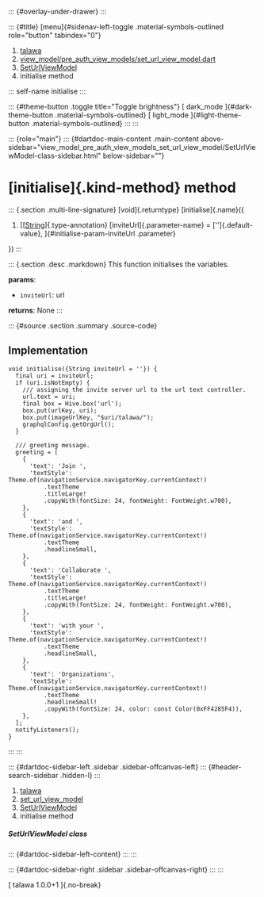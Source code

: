 ::: {#overlay-under-drawer}
:::

::: {#title}
[menu]{#sidenav-left-toggle .material-symbols-outlined role="button"
tabindex="0"}

1.  [talawa](../../index.html)
2.  [view_model/pre_auth_view_models/set_url_view_model.dart](../../view_model_pre_auth_view_models_set_url_view_model/)
3.  [SetUrlViewModel](../../view_model_pre_auth_view_models_set_url_view_model/SetUrlViewModel-class.html)
4.  initialise method

::: self-name
initialise
:::

::: {#theme-button .toggle title="Toggle brightness"}
[ dark_mode ]{#dark-theme-button .material-symbols-outlined} [
light_mode ]{#light-theme-button .material-symbols-outlined}
:::
:::

::: {role="main"}
::: {#dartdoc-main-content .main-content above-sidebar="view_model_pre_auth_view_models_set_url_view_model/SetUrlViewModel-class-sidebar.html" below-sidebar=""}
<div>

# [initialise]{.kind-method} method

</div>

::: {.section .multi-line-signature}
[void]{.returntype} [initialise]{.name}({

1.  [[[String](https://api.flutter.dev/flutter/dart-core/String-class.html)]{.type-annotation}
    [inviteUrl]{.parameter-name} = [\'\']{.default-value},
    ]{#initialise-param-inviteUrl .parameter}

})
:::

::: {.section .desc .markdown}
This function initialises the variables.

**params**:

-   `inviteUrl`: url

**returns**: None
:::

::: {#source .section .summary .source-code}
## Implementation

``` language-dart
void initialise({String inviteUrl = ''}) {
  final uri = inviteUrl;
  if (uri.isNotEmpty) {
    /// assigning the invite server url to the url text controller.
    url.text = uri;
    final box = Hive.box('url');
    box.put(urlKey, uri);
    box.put(imageUrlKey, "$uri/talawa/");
    graphqlConfig.getOrgUrl();
  }

  /// greeting message.
  greeting = [
    {
      'text': 'Join ',
      'textStyle': Theme.of(navigationService.navigatorKey.currentContext!)
          .textTheme
          .titleLarge!
          .copyWith(fontSize: 24, fontWeight: FontWeight.w700),
    },
    {
      'text': 'and ',
      'textStyle': Theme.of(navigationService.navigatorKey.currentContext!)
          .textTheme
          .headlineSmall,
    },
    {
      'text': 'Collaborate ',
      'textStyle': Theme.of(navigationService.navigatorKey.currentContext!)
          .textTheme
          .titleLarge!
          .copyWith(fontSize: 24, fontWeight: FontWeight.w700),
    },
    {
      'text': 'with your ',
      'textStyle': Theme.of(navigationService.navigatorKey.currentContext!)
          .textTheme
          .headlineSmall,
    },
    {
      'text': 'Organizations',
      'textStyle': Theme.of(navigationService.navigatorKey.currentContext!)
          .textTheme
          .headlineSmall!
          .copyWith(fontSize: 24, color: const Color(0xFF4285F4)),
    },
  ];
  notifyListeners();
}
```
:::
:::

::: {#dartdoc-sidebar-left .sidebar .sidebar-offcanvas-left}
::: {#header-search-sidebar .hidden-l}
:::

1.  [talawa](../../index.html)
2.  [set_url_view_model](../../view_model_pre_auth_view_models_set_url_view_model/)
3.  [SetUrlViewModel](../../view_model_pre_auth_view_models_set_url_view_model/SetUrlViewModel-class.html)
4.  initialise method

##### SetUrlViewModel class

::: {#dartdoc-sidebar-left-content}
:::
:::

::: {#dartdoc-sidebar-right .sidebar .sidebar-offcanvas-right}
:::
:::

[ talawa 1.0.0+1 ]{.no-break}
